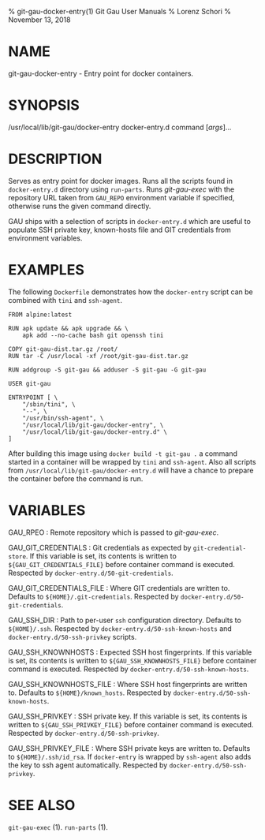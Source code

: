 % git-gau-docker-entry(1) Git Gau User Manuals
% Lorenz Schori
% November 13, 2018

# NAME

git-gau-docker-entry - Entry point for docker containers.

# SYNOPSIS

/usr/local/lib/git-gau/docker-entry docker-entry.d command [*args*]...

# DESCRIPTION

Serves as entry point for docker images. Runs all the scripts found in
`docker-entry.d` directory using `run-parts`. Runs *git-gau-exec* with the
repository URL taken from `GAU_REPO` environment variable if specified,
otherwise runs the given command directly.

GAU ships with a selection of scripts in `docker-entry.d` which are useful to
populate SSH private key, known-hosts file and GIT credentials from environment
variables.

# EXAMPLES

The following `Dockerfile` demonstrates how the `docker-entry` script can be
combined with `tini` and `ssh-agent`.

    FROM alpine:latest

    RUN apk update && apk upgrade && \
        apk add --no-cache bash git openssh tini

    COPY git-gau-dist.tar.gz /root/
    RUN tar -C /usr/local -xf /root/git-gau-dist.tar.gz

    RUN addgroup -S git-gau && adduser -S git-gau -G git-gau

    USER git-gau

    ENTRYPOINT [ \
        "/sbin/tini", \
        "--", \
        "/usr/bin/ssh-agent", \
        "/usr/local/lib/git-gau/docker-entry", \
        "/usr/local/lib/git-gau/docker-entry.d" \
    ]

After building this image using `docker build -t git-gau .` a command started
in a container will be wrapped by `tini` and `ssh-agent`. Also all scripts from
`/usr/local/lib/git-gau/docker-entry.d` will have a chance to prepare the
container before the command is run.

# VARIABLES

GAU\_RPEO
:   Remote repository which is passed to *git-gau-exec*.

GAU\_GIT\_CREDENTIALS
:   Git credentials as expected by `git-credential-store`. If this variable is
    set, its contents is written to `${GAU_GIT_CREDENTIALS_FILE}` before
    container command is executed. Respected by
    `docker-entry.d/50-git-credentials`.

GAU\_GIT\_CREDENTIALS\_FILE
:   Where GIT credentials are written to. Defaults to
    `${HOME}/.git-credentials`. Respected by `docker-entry.d/50-git-credentials`.

GAU\_SSH\_DIR
:   Path to per-user `ssh` configuration directory. Defaults to `${HOME}/.ssh`.
    Respected by `docker-entry.d/50-ssh-known-hosts` and
    `docker-entry.d/50-ssh-privkey` scripts.

GAU\_SSH\_KNOWNHOSTS
:   Expected SSH host fingerprints. If this variable is set, its contents is
    written to `${GAU_SSH_KNOWNHOSTS_FILE}` before container command is executed.
    Respected by `docker-entry.d/50-ssh-known-hosts`.

GAU\_SSH\_KNOWNHOSTS\_FILE
:   Where SSH host fingerprints are written to. Defaults to
    `${HOME}/known_hosts`. Respected by `docker-entry.d/50-ssh-known-hosts`.

GAU\_SSH\_PRIVKEY
:   SSH private key. If this variable is set, its contents is written to
    `${GAU_SSH_PRIVKEY_FILE}` before container command is executed.  Respected
    by `docker-entry.d/50-ssh-privkey`.

GAU\_SSH\_PRIVKEY\_FILE
:   Where SSH private keys are written to. Defaults to `${HOME}/.ssh/id_rsa`.
    If `docker-entry` is wrapped by `ssh-agent` also adds the key to ssh agent
    automatically. Respected by `docker-entry.d/50-ssh-privkey`.

# SEE ALSO

`git-gau-exec` (1).
`run-parts` (1).
